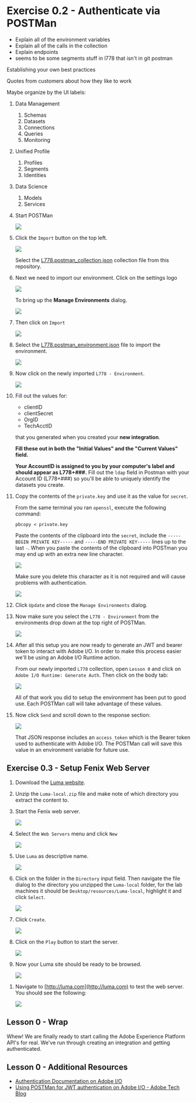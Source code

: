 # Exercise 0.2 - Authenticate via POSTMan

* Explain all of the environment variables
* Explain all of the calls in the collection
* Explain endpoints
* seems to be some segments stuff in l778 that isn't in git postman

Establishing your own best practices

Quotes from customers about how they like to work

Maybe organize by the UI labels:

1. Data Management
   1. Schemas
   1. Datasets
   1. Connections
   1. Queries
   1. Monitoring
1. Unified Profile
   1. Profiles
   1. Segments
   1. Identities
1. Data Science
   1. Models
   1. Services

1. Start POSTMan

   ![](assets/postman.png)

1. Click the `Import` button on the top left.

   ![](assets/postman_import.png)

   Select the [L778.postman_collection.json](/resources/L778.postman_collection.json) collection file from this repository.

1. Next we need to import our environment. Click on the settings logo

   ![](assets/postman_settings.png)

   To bring up the **Manage Environments** dialog.

   ![](assets/postman_manage_env.png)

1. Then click on `Import`

   ![](assets/postman_import_env.png)

1. Select the [L778.postman_environment.json](/resources/L778.postman_environment.json) file to import the environment.

   ![](assets/postman_after_env_import.png)

1. Now click on the newly imported `L778 - Environment`.

   ![](assets/postman_set_env.png)

1. Fill out the values for:

   * clientID
   * clientSecret
   * OrgID
   * TechAcctID

   that you generated when you created your **new integration**.

   **Fill these out in both the "Initial Values" and the "Current Values" field.**

   **Your AccountID is assigned to you by your computer's label and should appear as L778+###.** Fill out the `ldap` field in Postman with your Account ID (L778+###) so you'll be able to uniquely identify the datasets you create.

1. Copy the contents of the `private.key` and use it as the value for `secret`.

   From the same terminal you ran `openssl`, execute the following command:

   ```shell
   pbcopy < private.key
   ```

   Paste the contents of the clipboard into the `secret`, include the `-----BEGIN PRIVATE KEY-----` and `-----END PRIVATE KEY-----` lines up to the last `-`. When you paste the contents of the clipboard into POSTman you may end up with an extra new line character.

   ![](assets/private_key_bad.png)

   Make sure you delete this character as it is not required and will cause problems with authentication.

   ![](assets/private_key_good.png)

1. Click `Update` and close the `Manage Environments` dialog.

1. Now make sure you select the `L778 - Environment` from the environments drop down at the top right of POSTMan.

   ![](assets/postman_experience_platform_env.png)

1. After all this setup you are now ready to generate an JWT and bearer token to interact with Adobe I/O. In order to make this process easier we'll be using an Adobe I/O Runtime action.

   From our newly imported `L778` collection, open `Lesson 0` and click on `Adobe I/O Runtime: Generate Auth`. Then click on the body tab:

   ![](assets/postman_auth_body.png)

   All of that work you did to setup the environment has been put to good use. Each POSTMan call will take advantage of these values.

1. Now click `Send` and scroll down to the response section:

   ![](assets/postman_auth_response.png)

   That JSON response includes an `access_token` which is the Bearer token used to authenticate with Adobe I/O. The POSTMan call will save this value in an environment variable for future use.

## Exercise 0.3 - Setup Fenix Web Server

1.  Download the [Luma website](/resources/Luma-local.zip).
1.  Unzip the `Luma-local.zip` file and make note of which directory you extract the content to.
1.  Start the Fenix web server.

    ![](assets/start-fenix.png)

1.  Select the `Web Servers` menu and click `New`

    ![](assets/new-server.png)

1.  Use `Luma` as descriptive name.

    ![](assets/luma.png)

1.  Click on the folder in the `Directory` input field. Then navigate the file dialog to the directory you unzipped the `Luma-local` folder, for the lab machines it should be `Desktop/resources/Luma-local`, highlight it and click `Select`.

    ![](assets/select-folder.png)

1.  Click `Create`.

    ![](assets/create.png)

1.  Click on the `Play` button to start the server.

    ![](assets/click-start.png)

1.  Now your Luma site should be ready to be browsed.

    ![](assets/server-started.png)

1)  Navigate to [http://luma.com](http://luma.com) to test the web server. You should see the following:

    ![](assets/not-localhost.png)

## Lesson 0 - Wrap

Whew! We are finally ready to start calling the Adobe Experience Platform API's for real. We've run through creating an integration and getting authenticated.

## Lesson 0 - Additional Resources

* [Authentication Documentation on Adobe I/O](https://www.adobe.io/authentication.html)
* [Using POSTMan for JWT authentication on Adobe I/O - Adobe Tech Blog](https://medium.com/adobetech/using-postman-for-jwt-authentication-on-adobe-i-o-7573428ffe7f)